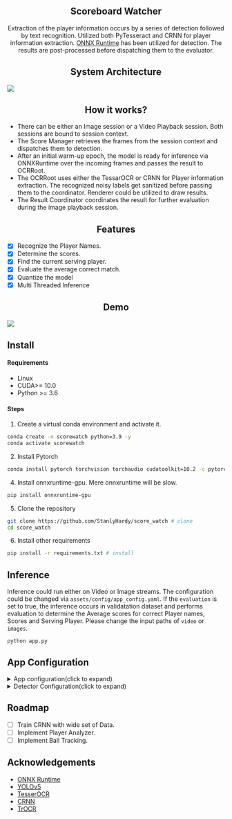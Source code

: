 ## <div align="center">Scoreboard Watcher</div>

<p align="center">
Extraction of the player information occurs by a series of detection followed by text recognition.  Utilized both PyTesseract and CRNN for player information extraction. <a href="https://github.com/microsoft/onnxruntime">ONNX Runtime</a> has been utilized for detection. The results are post-processed before dispatching them to the evaluator. </p>

## <div align="center">System Architecture</div>

 <p>
   <img  src="https://github.com/StanlyHardy/score_watch/blob/scoreboard_dev/assets/graphics/system_arch.png"></a>
</p>

## <div align="center">How it works?</div>

- There can be either an Image session or a Video Playback session. Both sessions are bound to session context.
- The Score Manager retrieves the frames from the session context and dispatches them to detection.
- After an initial warm-up epoch, the model is ready for inference via ONNXRuntime over the incoming frames and passes
  the result to OCRRoot.
- The OCRRoot uses either the TessarOCR or CRNN for Player information extraction. The recognized noisy labels get
  sanitized before passing them to the coordinator. Renderer could be utilized to draw results.
- The Result Coordinator coordinates the result for further evaluation during the image playback session.

## <div align="center">Features</div>

- [x] Recognize the Player Names.
- [x] Determine the scores.
- [x] Find the current serving player.
- [x] Evaluate the average correct match.
- [x] Quantize the model
- [x] Multi Threaded Inference

## <div align="center">Demo</div>

 <p>
   <img  src="https://github.com/StanlyHardy/score_watch/blob/scoreboard_dev/assets/demo/1.jpg">
</p>

## <div>Install</div>

#### <div>Requirements</div>

- Linux
- CUDA>= 10.0
- Python >= 3.6

#### Steps

1. Create a virtual conda environment and activate it.

```bash
conda create -n scorewatch python=3.9 -y
conda activate scorewatch
```

2. Install Pytorch

```bash
conda install pytorch torchvision torchaudio cudatoolkit=10.2 -c pytorch
```

4. Install onnxruntime-gpu. Mere onnxruntime will be slow.

```bash
pip install onnxruntime-gpu
```

5. Clone the repository

```bash
git clone https://github.com/StanlyHardy/score_watch # clone
cd score_watch
```

6. Install other requirements

```bash
pip install -r requirements.txt # install
```

## <div >Inference</div>

Inference could run either on Video or Image streams. The configuration could be changed
via `assets/config/app_config.yaml`. If the `evaluation` is set to true, the inference occurs in validatation dataset
and performs evaluation to determine the Average scores for correct Player names, Scores and Serving Player. Please
change the input paths of `video` or `images`.

```
python app.py 
```

## <div >App Configuration</div>

<details>
 <summary>App configuration(click to expand)</summary>
<table>
 <tr>
  <td rowspan="6">&nbsp; Paths </td>
  <td>&nbsp; <code>video_path</code></td>
  <td>&nbsp;Path of the video on which the evaluation needs to be done.</td>
 </tr>
 <tr>
  <td>&nbsp;<code>img_path</code></td>
  <td>&nbsp;Directory containing the test images. Ground truth needs to be available for evaluation with image set.</td>
 </tr>
  <tr>
  <td>&nbsp;<code>players_path</code></td>
  <td>&nbsp;Path containing player informations</td>
 </tr>
 <tr>
  <td>&nbsp;<code>groundtruth_path</code></td>
  <td>&nbsp;Ground truth data which is in json format that has got the player information.</td>
 </tr>
 <tr>
  <td>&nbsp;<code>output_video_path</code></td>
  <td>&nbsp;The path to save the video if the output needs to be saved and visualized later.</td>
 </tr>
 <tr>
  <td>&nbsp;<code>logs_path</code></td>
  <td>&nbsp;Path where the output log will be saved.</td>
 </tr>
 <tr>
  <td rowspan="5">&nbsp; Streamer </td>
  <td>&nbsp; <code>should_draw'</code></td>
  <td>&nbsp;Draws over the frames for visualization , if enabled.</td>
 </tr>
 <tr>
  <td>&nbsp;<code>view_imshow</code></td>
  <td>&nbsp;The output visualization shall be turned on/off with this parameter.</td>
 </tr>
  <tr>
  <td>&nbsp;<code>save_stream</code></td>
  <td>&nbsp;Turning on this field enables the video output to be saved in the path defined in <code>output_video_path</code></td>
 </tr>
 <tr>
  <td>&nbsp;<code>debug</code></td>
  <td>&nbsp;Displays debug logs if enabled</td>
 </tr>
 <tr>
  <td>&nbsp;<code>evaluation</code></td>
  <td>&nbsp;Turn on if the evaluation has to be done over the image set. Both image set and the annotations are required in this case.</td>
 </tr>
 <td rowspan="5">&nbsp; Models </td>
  <td>&nbsp; <code>score_det_model'</code></td>
  <td>&nbsp; Path of the score detector model.</td>
 </tr>
 <tr>
  <td>&nbsp;<code>detector_config</code></td>
  <td>&nbsp; Path of the config file for the score detector. </td>
 </tr>
  <tr>
  <td>&nbsp;<code>text_rec_model</code></td>
  <td>&nbsp;CRNN Model path responsible for Player information recognition. </td>
 </tr>
 <tr>
  <td>&nbsp;<code>text_rec_config</code></td>
  <td>&nbsp;Path to the configuration for the CRNN model</td>
 </tr>
 <tr>
  <td>&nbsp;<code>ocr_engine</code></td>
  <td>&nbsp;Choose between <code>CRNN</code> or <code>PyTesseract</code>. </td>
 </tr>
</table>
</details>
<details>
 <summary>Detector Configuration(click to expand)</summary>
<table>
 <tr>
  <td rowspan="5">&nbsp; YOLOv5 </td>
  <td>&nbsp; <code>execution_env</code></td>
  <td>&nbsp;ONNX Runtime provides support for CUDA, CPU and TensorRT. By default, CUDA is chosen. ONNX Runtime falls back to cpu if CUDA is unavailable.</td>
 </tr>
 <tr>
  <td>&nbsp;<code>conf_thresh</code></td>
  <td>&nbsp;Detection confidence</td>
 </tr>
  <tr>
  <td>&nbsp;<code>iou_thres</code></td>
  <td>&nbsp;IOU threshold to gauge the overlap.</td>
 </tr>
 <tr>
  <td>&nbsp;<code>warm_up</code></td>
  <td>&nbsp;Number of samples to be used during the warm up phase.</td>
 </tr>
 <tr>
  <td>&nbsp;<code>class_labels</code></td>
  <td>&nbsp;Class labels</td>
 </tr>
 <tr>
</table>
</details>

## <div>Roadmap</div>

- [ ] Train CRNN with wide set of Data.
- [ ] Implement Player Analyzer.
- [ ] Implement Ball Tracking.

## <div >Acknowledgements</div>

* [ONNX Runtime](https://onnxruntime.ai/docs/install/)&nbsp;
* [YOLOv5](https://github.com/ultralytics/yolov5)&nbsp;
* [TesserOCR](https://github.com/sirfz/tesserocr)&nbsp;
* [CRNN](https://www.kaggle.com/alizahidraja/custom-ocr-crnn)&nbsp;
* [TrOCR](https://huggingface.co/docs/transformers/model_doc/trocr)&nbsp;